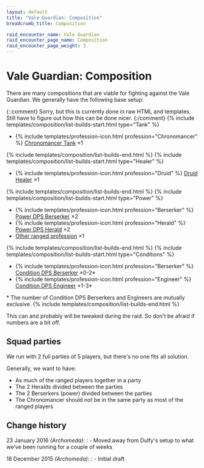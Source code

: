 ```yaml
---
layout: default
title: "Vale Guardian: Composition"
breadcrumb_title: Composition

raid_encounter_name: Vale Guardian
raid_encounter_page_name: Composition
raid_encounter_page_weight: 3
---
```


# Vale Guardian: Composition
There are many compositions that are viable for fighting against the Vale Guardian.
We generally have the following base setup:

{::comment}
Sorry, but this is currently done in raw HTML and templates.
Still have to figure out how this can be done nicer.
{:/comment}
{% include templates/composition/list-builds-start.html type="Tank" %}
<ul class="builds">
    <li>
        {% include templates/profession-icon.html profession="Chronomancer" %}
        <a href="{{ site.baseurl }}/spirit-vale/vale-guardian/builds/chronomancer-tank/">Chronomancer Tank</a>
        &times;1
    </li>
</ul>
{% include templates/composition/list-builds-end.html %}
{% include templates/composition/list-builds-start.html type="Healer" %}
<ul class="builds">
    <li>
        {% include templates/profession-icon.html profession="Druid" %}
        <a href="{{ site.baseurl }}/spirit-vale/vale-guardian/builds/druid-healer/">Druid Healer</a>
        &times;1
    </li>
</ul>
{% include templates/composition/list-builds-end.html %}
{% include templates/composition/list-builds-start.html type="Power" %}
<ul class="builds">
    <li>
        {% include templates/profession-icon.html profession="Berserker" %}
        <a href="{{ site.baseurl }}/spirit-vale/vale-guardian/builds/power-dps-berserker/">Power DPS Berserker</a>
        &times;2
    </li>
    <li>
        {% include templates/profession-icon.html profession="Herald" %}
        <a href="{{ site.baseurl }}/spirit-vale/vale-guardian/builds/power-dps-herald/">Power DPS Herald</a>
        &times;2
    </li>
    <li>
        <a href="{{ site.baseurl }}/spirit-vale/vale-guardian/builds/">Other ranged profession</a>
        &times;1
    </li>
</ul>
{% include templates/composition/list-builds-end.html %}
{% include templates/composition/list-builds-start.html type="Conditions" %}
<ul class="builds">
    <li>
        {% include templates/profession-icon.html profession="Berserker" %}
        <a href="{{ site.baseurl }}/spirit-vale/vale-guardian/builds/condition-dps-berserker/">Condition DPS Berserker</a>
        &times;0-2*
    </li>
    <li>
        {% include templates/profession-icon.html profession="Engineer" %}
        <a href="{{ site.baseurl }}/spirit-vale/vale-guardian/builds/condition-dps-engineer/">Condition DPS Engineer</a>
        &times;1-3*
    </li>
</ul>
* The number of Condition DPS Berserkers and Engineers are mutually exclusive.
{% include templates/composition/list-builds-end.html %}

This can and probably will be tweaked during the raid.
So don't be afraid if numbers are a bit off.

## Squad parties
We run with 2 full parties of 5 players, but there's no one fits all solution.

Generally, we want to have:

- As much of the ranged players together in a party
- The 2 Heralds divided between the parties
- The 2 Berserkers (power) divided between the parties
- The Chronomancer should *not* be in the same party as most of the ranged players

## Change history
23 January 2016 *(Archomeda)*:
: - Moved away from Dulfy's setup to what we've been running for a couple of weeks

18 December 2015 *(Archomeda)*:
: - Initial draft
